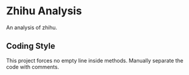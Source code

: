 # Zhihu Analysis

An analysis of zhihu.

## Coding Style

This project forces no empty line inside methods. Manually separate the code with comments.
